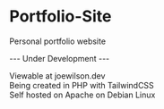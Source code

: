 # Portfolio-Site
Personal portfolio website

--- Under Development ---

Viewable at joewilson.dev\
Being created in PHP with TailwindCSS\
Self hosted on Apache on Debian Linux

